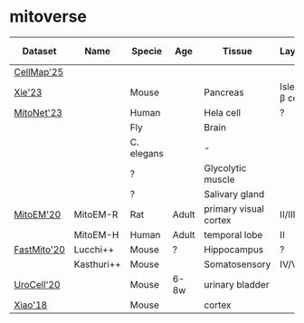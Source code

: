 # mitoverse


| Dataset  | Name     |   Specie   | Age   | Tissue     |Layer| Microscope |  Avg Shape (xyz)   | Resolution   | # Mitos   |
|----------|----------|------------|-------|------------|-----|------------|--------------------|--------------|-----------|
|[CellMap'25](https://cellmapchallenge.janelia.org/)||||||     FIB-SEM     |(219,210,217)x147  | 8x8x8        | 1580      |
|[Xie'23](https://github.com/bowang-lab/MAESTER)||Mouse||Pancreas|Islet β cell|FIB-SEM|(874,669,979)x7    | 16x16x16     |         |
|[MitoNet'23](https://volume-em.github.io/empanada.html)||Human||Hela cell|?||(256,256,256)    | 15x15x15     | 68        |
|          |          | Fly        |       | Brain       |    |    ?       | (256,255,255)      | 12x12x12     | 91        |
|          |          | C. elegans |       | -           |    | ?          | (256,256,256)      | 24x24x24     | 241       |
|          |          |    ?       |       | Glycolytic muscle|   | ?      | (302,383,765)      | 18x18x18     | 104       |
|          |          |     ?      |       | Salivary gland|     | ?       | (140,1081,1200)    | 15x15x15     | 46        |
|[MitoEM'20](https://mitoem.grand-challenge.org/)|MitoEM-R|Rat|Adult|primary visual cortex|II/III|ssEM|(512,512,500)x64|8x8x30| 8201|
|          | MitoEM-H | Human      | Adult |temporal lobe| II | ssEM       |(512,512,500)x64    | 8x8x30       | 13537     |
|[FastMito'20](https://sites.google.com/view/connectomics/)|Lucchi++|Mouse|?|Hippocampus|?|FIB-SEM|(512,768,82)|10x10x10|70|
|          | Kasthuri++| Mouse     |       |Somatosensory| IV/V | ssEM      |(699,791,80)x2      |12x12x30      | 267       |
|[UroCell'20](https://github.com/MancaZerovnikMekuc/UroCell)||Mouse|6-8w|urinary bladder||FIB-SEM|(256,256,256)x5|16x16x15| 287  |
|[Xiao'18](https://www.frontiersin.org/journals/neuroanatomy/articles/10.3389/fnana.2018.00092/full)||Mouse||cortex||ATUM-SEM|(2156,2104,31)|8x8x50|   468  |
